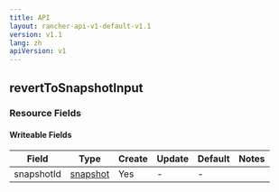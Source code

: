 ```yaml
---
title: API
layout: rancher-api-v1-default-v1.1
version: v1.1
lang: zh
apiVersion: v1
---
```


## revertToSnapshotInput



### Resource Fields

#### Writeable Fields

Field | Type | Create | Update | Default | Notes
---|---|---|---|---|---
snapshotId | [snapshot]({{site.baseurl}}/rancher/{{page.version}}/{{page.lang}}/api/{{page.apiVersion}}/api-resources/snapshot/) | Yes | - | - | 



<br>

